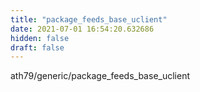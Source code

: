 ```yaml
---
title: "package_feeds_base_uclient"
date: 2021-07-01 16:54:20.632686
hidden: false
draft: false
---
```


ath79/generic/package_feeds_base_uclient

